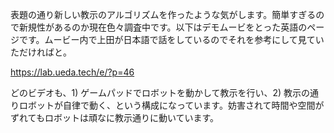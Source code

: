 表題の通り新しい教示のアルゴリズムを作ったような気がします。簡単すぎるので新規性があるのか現在色々調査中です。以下はデモムービをとった英語のページです。ムービー内で上田が日本語で話をしているのでそれを参考にして見ていただければと。

<a href="https://lab.ueda.tech/e/?p=46" target="_blank">https://lab.ueda.tech/e/?p=46</a>

どのビデオも、1) ゲームパッドでロボットを動かして教示を行い、2) 教示の通りロボットが自律で動く、という構成になっています。妨害されて時間や空間がずれてもロボットは頑なに教示通りに動いています。



